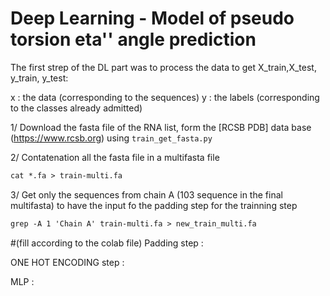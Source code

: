 # Deep Learning - Model of pseudo torsion eta'' angle prediction

The first strep of the DL part was to process the data to get  X_train,X_test, y_train, y_test:

x : the data (corresponding to the sequences)
y : the labels (corresponding to the classes already admitted) 

1/ Download the fasta file of the RNA list, form the [RCSB PDB] data base (https://www.rcsb.org) using `train_get_fasta.py`

2/ Contatenation all the fasta file in a multifasta file

```markdown
cat *.fa > train-multi.fa
```
3/ Get only the sequences from chain A (103 sequence in the final multifasta) to have the input fo the padding step for the trainning step

```markdown
grep -A 1 'Chain A' train-multi.fa > new_train_multi.fa
```



#(fill according to the colab file)
Padding step : 

ONE HOT ENCODING step : 

MLP :
